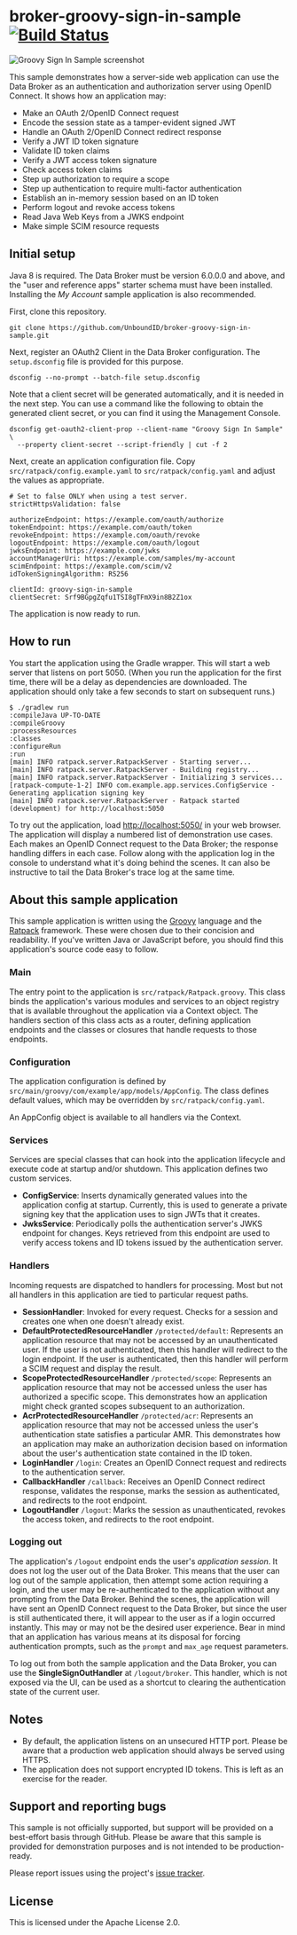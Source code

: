 # broker-groovy-sign-in-sample [![Build Status](https://travis-ci.org/UnboundID/broker-groovy-sign-in-sample.svg?branch=master)](https://travis-ci.org/UnboundID/broker-groovy-sign-in-sample)

![Groovy Sign In Sample screenshot](https://cloud.githubusercontent.com/assets/50972/18210042/4a6598ee-70fc-11e6-9ab7-a99acdc321f5.png)

This sample demonstrates how a server-side web application can use the Data
Broker as an authentication and authorization server using OpenID Connect.
It shows how an application may:

* Make an OAuth 2/OpenID Connect request
* Encode the session state as a tamper-evident signed JWT
* Handle an OAuth 2/OpenID Connect redirect response
* Verify a JWT ID token signature
* Validate ID token claims
* Verify a JWT access token signature
* Check access token claims
* Step up authorization to require a scope
* Step up authentication to require multi-factor authentication
* Establish an in-memory session based on an ID token
* Perform logout and revoke access tokens
* Read Java Web Keys from a JWKS endpoint
* Make simple SCIM resource requests

## Initial setup

Java 8 is required. The Data Broker must be version 6.0.0.0
and above, and the "user and reference apps" starter schema must have been
installed. Installing the _My Account_ sample application is also recommended.

First, clone this repository.

```
git clone https://github.com/UnboundID/broker-groovy-sign-in-sample.git
```

Next, register an OAuth2 Client in the Data Broker configuration.
The `setup.dsconfig` file is provided for this purpose.

```
dsconfig --no-prompt --batch-file setup.dsconfig
```

Note that a client secret will be generated automatically, and it is needed in
the next step. You can use a command like the following to obtain the generated
client secret, or you can find it using the Management Console.

```
dsconfig get-oauth2-client-prop --client-name "Groovy Sign In Sample" \
  --property client-secret --script-friendly | cut -f 2
```

Next, create an application configuration file.
Copy `src/ratpack/config.example.yaml` to `src/ratpack/config.yaml`
and adjust the values as appropriate.

```
# Set to false ONLY when using a test server.
strictHttpsValidation: false

authorizeEndpoint: https://example.com/oauth/authorize
tokenEndpoint: https://example.com/oauth/token
revokeEndpoint: https://example.com/oauth/revoke
logoutEndpoint: https://example.com/oauth/logout
jwksEndpoint: https://example.com/jwks
accountManagerUri: https://example.com/samples/my-account
scimEndpoint: https://example.com/scim/v2
idTokenSigningAlgorithm: RS256

clientId: groovy-sign-in-sample
clientSecret: Srf9BGpgZqfu1TSI8gTFmX9in8B2Z1ox
```

The application is now ready to run.

## How to run

You start the application using the Gradle wrapper.
This will start a web server that listens on port 5050.
(When you run the application for the first time, there will be a delay as
dependencies are downloaded. The application should only take a few seconds to
start on subsequent runs.)

```
$ ./gradlew run
:compileJava UP-TO-DATE
:compileGroovy
:processResources
:classes
:configureRun
:run
[main] INFO ratpack.server.RatpackServer - Starting server...
[main] INFO ratpack.server.RatpackServer - Building registry...
[main] INFO ratpack.server.RatpackServer - Initializing 3 services...
[ratpack-compute-1-2] INFO com.example.app.services.ConfigService - Generating application signing key
[main] INFO ratpack.server.RatpackServer - Ratpack started (development) for http://localhost:5050
```

To try out the application, load [http://localhost:5050/](http://localhost:5050/)
in your web browser. The application will display a numbered list of
demonstration use cases. Each makes an OpenID Connect request to the Data
Broker; the response handling differs in each case. Follow along with the
application log in the console to understand what it's doing behind the scenes.
It can also be instructive to tail the Data Broker's trace log at the same time.

## About this sample application

This sample application is written using the [Groovy](http://groovy-lang.org)
language and the [Ratpack](https://ratpack.io) framework. These were chosen
due to their concision and readability. If you've written Java or JavaScript
before, you should find this application's source code easy to follow.

### Main

The entry point to the application is `src/ratpack/Ratpack.groovy`. This class
binds the application's various modules and services to an object registry that
is available throughout the application via a Context object. The handlers
section of this class acts as a router, defining application endpoints and the
classes or closures that handle requests to those endpoints.

### Configuration

The application configuration is defined by `src/main/groovy/com/example/app/models/AppConfig`.
The class defines default values, which may be overridden by `src/ratpack/config.yaml`.

An AppConfig object is available to all handlers via the Context.

### Services

Services are special classes that can hook into the application lifecycle and
execute code at startup and/or shutdown. This application defines two custom
services.

* **ConfigService**: Inserts dynamically generated values into the application
config at startup. Currently, this is used to generate a private signing key
that the application uses to sign JWTs that it creates.
* **JwksService**: Periodically polls the authentication server's JWKS endpoint
for changes. Keys retrieved from this endpoint are used to verify access tokens
and ID tokens issued by the authentication server.

### Handlers

Incoming requests are dispatched to handlers for processing. Most but not all
handlers in this application are tied to particular request paths.

* **SessionHandler**: Invoked for every request. Checks for a session and creates
one when one doesn't already exist.
* **DefaultProtectedResourceHandler** `/protected/default`: Represents an
application resource that may not be accessed by an unauthenticated user. If
the user is not authenticated, then this handler will redirect to the login
endpoint. If the user is authenticated, then this handler will perform a SCIM
request and display the result.
* **ScopeProtectedResourceHandler** `/protected/scope`: Represents an
application resource that may not be accessed unless the user has authorized a
specific scope. This demonstrates how an application might check granted scopes
subsequent to an authorization.
* **AcrProtectedResourceHandler** `/protected/acr`: Represents an application
resource that may not be accessed unless the user's authentication state
satisfies a particular AMR. This demonstrates how an application may make an
authorization decision based on information about the user's authentication
state contained in the ID token.
* **LoginHandler** `/login`: Creates an OpenID Connect request and redirects to
the authentication server.
* **CallbackHandler** `/callback`: Receives an OpenID Connect redirect response,
validates the response, marks the session as authenticated, and redirects to
the root endpoint.
* **LogoutHandler** `/logout`: Marks the session as unauthenticated, revokes
the access token, and redirects to the root endpoint.

### Logging out

The application's `/logout` endpoint ends the user's _application session_.
It does not log the user out of the Data Broker. This means that the user can
log out of the sample application, then attempt some action requiring a login,
and the user may be re-authenticated to the application without any prompting
from the Data Broker. Behind the scenes, the application will have sent an
OpenID Connect request to the Data Broker, but since the user is still
authenticated there, it will appear to the user as if a login occurred
instantly. This may or may not be the desired user experience. Bear in mind
that an application has various means at its disposal for forcing
authentication prompts, such as the `prompt` and `max_age` request parameters.

To log out from both the sample application and the Data Broker, you can use
the **SingleSignOutHandler** at `/logout/broker`. This handler, which is not
exposed via the UI, can be used as a shortcut to clearing the authentication
state of the current user.

## Notes

* By default, the application listens on an unsecured HTTP port. Please be
aware that a production web application should always be served using HTTPS.
* The application does not support encrypted ID tokens. This is left as an
exercise for the reader.

## Support and reporting bugs

This sample is not officially supported, but support will be provided
on a best-effort basis through GitHub. Please be aware that this sample is
provided for demonstration purposes and is not intended to be production-ready.

Please report issues using the project's
[issue tracker](https://github.com/UnboundID/broker-groovy-sign-in-sample/issues).

## License

This is licensed under the Apache License 2.0.